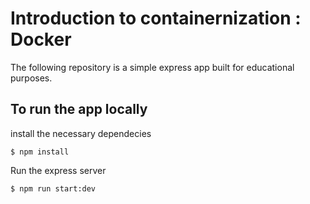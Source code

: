 # Introduction to containernization : Docker

The following repository is a simple express app built for educational purposes.

## To run the app locally

install the necessary dependecies

`$ npm install `

Run the express server

`$ npm run start:dev`
